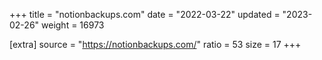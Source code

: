 +++
title = "notionbackups.com"
date = "2022-03-22"
updated = "2023-02-26"
weight = 16973

[extra]
source = "https://notionbackups.com/"
ratio = 53
size = 17
+++
